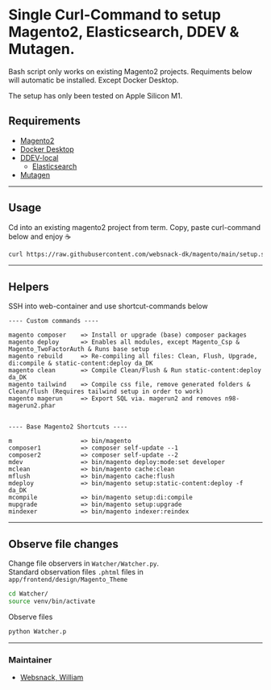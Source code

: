 # Single Curl-Command to setup Magento2, Elasticsearch, DDEV & Mutagen.

Bash script only works on existing Magento2 projects. Requiments below will automatic be installed. Except Docker Desktop.

The setup has only been tested on Apple Silicon M1.

## Requirements 

- [Magento2](https://github.com/magento/magento2) 
- [Docker Desktop](https://docs.docker.com/docker-for-mac/apple-m1/)
- [DDEV-local](https://ddev.readthedocs.io/en/stable/)
    - [Elasticsearch](https://www.elastic.co/)
- [Mutagen](https://mutagen.io/)

---

## Usage
Cd into an existing magento2 project from term. Copy, paste curl-command below and enjoy ☕
```bash
curl https://raw.githubusercontent.com/websnack-dk/magento/main/setup.sh | bash
```
--- 

## Helpers
SSH into web-container and use shortcut-commands below

```text
---- Custom commands ---- 

magento composer    => Install or upgrade (base) composer packages  
magento deploy      => Enables all modules, except Magento_Csp & Magento_TwoFactorAuth & Runs base setup 
magento rebuild     => Re-compiling all files: Clean, Flush, Upgrade, di:compile & static-content:deploy da_DK  
magento clean       => Compile Clean/Flush & Run static-content:deploy da_DK 
magento tailwind    => Compile css file, remove generated folders & Clean/flush (Requires tailwind setup in order to work)
magento magerun     => Export SQL via. magerun2 and removes n98-magerun2.phar


---- Base Magento2 Shortcuts ----

m                   => bin/magento 
composer1           => composer self-update --1
composer2           => composer self-update --2
mdev                => bin/magento deploy:mode:set developer
mclean              => bin/magento cache:clean
mflush              => bin/magento cache:flush
mdeploy             => bin/magento setup:static-content:deploy -f da_DK
mcompile            => bin/magento setup:di:compile
mupgrade            => bin/magento setup:upgrade
mindexer            => bin/magento indexer:reindex
```

---

## Observe file changes
  
Change file observers in `Watcher/Watcher.py`.  
Standard observation files `.phtml` files in `app/frontend/design/Magento_Theme`

```bash
cd Watcher/
source venv/bin/activate
```

Observe files
```bash
python Watcher.p
```

---

### Maintainer

- [Websnack, William](https://websnack.dk)
